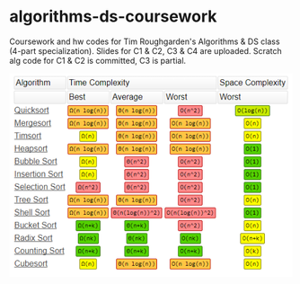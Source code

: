 # algorithms-ds-coursework
Coursework and hw codes for Tim Roughgarden's Algorithms &amp; DS class (4-part specialization). Slides for C1 & C2, C3 & C4 are uploaded. Scratch alg code for C1 & C2 is committed, C3 is partial. 

![sorting_shorthand](sorting_types.png)
